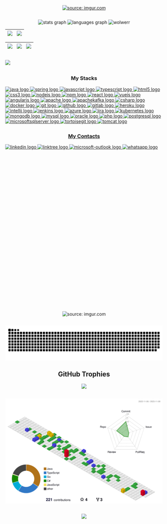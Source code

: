 <div align="center">
   <a href="https://i.imgur.com/FnHj2ZQ.png"><img src="https://i.imgur.com/FnHj2ZQ.png" title="source: imgur.com" /></a>
</div>

##

<div align="center">
  <img src="https://github-readme-stats.vercel.app/api?username=wolwerr&show_icons=true&bg_color=00000000" height="145" alt="stats graph"/>
  <img src="https://github-readme-stats.vercel.app/api/top-langs?username=wolwerr&locale=en&hide_title=false&layout=compact&card_width=320&langs_count=5&bg_color=00000000&hide_border=false" height="145" alt="languages graph"/>   
   <img src="https://github-readme-streak-stats.herokuapp.com/?user=wolwerr&theme=tokyonight-duo" height="145" alt="wolwerr" />
   
</div>



| ![](http://github-profile-summary-cards.vercel.app/api/cards/profile-details?username=wolwerr&theme=chartreuse_dark) | ![](http://github-profile-summary-cards.vercel.app/api/cards/repos-per-language?username=wolwerr&theme=chartreuse_dark) |
| :-: | :-: | 

| ![](http://github-profile-summary-cards.vercel.app/api/cards/most-commit-language?username=wolwerr&theme=chartreuse_dark) | ![](http://github-profile-summary-cards.vercel.app/api/cards/stats?username=wolwerr&theme=chartreuse_dark) | ![](http://github-profile-summary-cards.vercel.app/api/cards/productive-time?username=wolwerr&theme=chartreuse_dark&utcOffset=8) |
| :-: | :-: | :-: | 


##

 <p>
  <a href="https://github.com/wolwerr"><img src="https://readme-typing-svg.herokuapp.com/?lines=Software%20Engineer&font=Fira%20Code&center=true&width=440&height=45&color=bluevCenter=true&size=22"  ></a>
</p>

##

<div align="center">
<h3> My Stacks </h3>

<div align="left">
  <a href="https://java.com" target="_blank"><a href="https://java.com/" target="_blank"><img src="https://cdn.jsdelivr.net/gh/devicons/devicon/icons/java/java-original.svg" height="40" width="52" alt="java logo"  />
  <a href="https://spring.io/" target="_blank"><img src="https://cdn.jsdelivr.net/gh/devicons/devicon/icons/spring/spring-original.svg" height="40" width="52" alt="spring logo"  />
  <a href="https://www.javascript.com/" target="_blank"><img src="https://cdn.jsdelivr.net/gh/devicons/devicon/icons/javascript/javascript-original.svg" height="40" width="52" alt="javascript logo"  />
  <a href="https://www.typescriptlang.org/" target="_blank"><img src="https://cdn.jsdelivr.net/gh/devicons/devicon/icons/typescript/typescript-original.svg" height="40" width="52" alt="typescript logo"  />
  <a href="https://html.com/" target="_blank"><img src="https://cdn.jsdelivr.net/gh/devicons/devicon/icons/html5/html5-original.svg" height="40" width="52" alt="html5 logo"  />
  <a href="https://www.w3.org/Style/CSS/Overview.en.html" target="_blank"><img src="https://cdn.jsdelivr.net/gh/devicons/devicon/icons/css3/css3-original.svg" height="40" width="52" alt="css3 logo"  />
   <a href="https://nodejs.org/en/" target="_blank"><img src="https://cdn.jsdelivr.net/gh/devicons/devicon/icons/nodejs/nodejs-original.svg" height="40" width="52" alt="nodejs logo"  />
  <a href="https://www.npmjs.com/" target="_blank"><img src="https://cdn.jsdelivr.net/gh/devicons/devicon/icons/npm/npm-original-wordmark.svg" height="40" width="52" alt="npm logo"  />
  <a href="https://reactjs.org/" target="_blank"><img src="https://cdn.jsdelivr.net/gh/devicons/devicon/icons/react/react-original.svg" height="40" width="52" alt="react logo"  />
    <a href="https://vuejs.org/" target="_blank"><img src="https://cdn.jsdelivr.net/gh/devicons/devicon/icons/vuejs/vuejs-original.svg" height="40" width="52" alt="vuejs logo"  />
  <a href="https://angular.io/" target="_blank"><img src="https://cdn.jsdelivr.net/gh/devicons/devicon/icons/angularjs/angularjs-original.svg" height="40" width="52" alt="angularjs logo"  />
  <a href="https://www.apache.org/" target="_blank"><img src="https://cdn.jsdelivr.net/gh/devicons/devicon/icons/apache/apache-original.svg" height="40" width="52" alt="apache logo"  />
  <a href="https://www.confluent.io/lp/apache-kafka" target="_blank"><img src="https://cdn.jsdelivr.net/gh/devicons/devicon/icons/apachekafka/apachekafka-original.svg" height="40" width="52" alt="apachekafka logo"  />
  <a href="https://docs.microsoft.com/en-us/dotnet/csharp/" target="_blank"><img src="https://cdn.jsdelivr.net/gh/devicons/devicon/icons/csharp/csharp-original.svg" height="40" width="52" alt="csharp logo"  />
  <a href="https://www.docker.com/" target="_blank"><img src="https://cdn.jsdelivr.net/gh/devicons/devicon/icons/docker/docker-original.svg" height="40" width="52" alt="docker logo"  />
  <a href="https://git-scm.com/" target="_blank"><img src="https://cdn.jsdelivr.net/gh/devicons/devicon/icons/git/git-original.svg" height="40" width="52" alt="git logo"  />
  <a href="https://github.com/" target="_blank"><img src="https://cdn.jsdelivr.net/gh/devicons/devicon/icons/github/github-original.svg" height="40" width="52" alt="github logo"  />
  <a href="https://about.gitlab.com/" target="_blank"><img src="https://cdn.jsdelivr.net/gh/devicons/devicon/icons/gitlab/gitlab-original.svg" height="40" width="52" alt="gitlab logo"  />
  <a href="https://id.heroku.com/login" target="_blank"><img src="https://cdn.jsdelivr.net/gh/devicons/devicon/icons/heroku/heroku-original.svg" height="40" width="52" alt="heroku logo"  />
  <a href="https://www.jetbrains.com/idea/" target="_blank"><img src="https://cdn.jsdelivr.net/gh/devicons/devicon/icons/intellij/intellij-original.svg" height="40" width="52" alt="intellij logo"  />
  <a href="https://www.jenkins.io/" target="_blank"><img src="https://cdn.jsdelivr.net/gh/devicons/devicon/icons/jenkins/jenkins-line.svg" height="40" width="52" alt="jenkins logo"  />
  <a href="https://azure.microsoft.com/en-us/" target="_blank"><img src="https://cdn.jsdelivr.net/gh/devicons/devicon/icons/azure/azure-original.svg" height="40" width="52" alt="azure logo"  />
  <a href="https://www.atlassian.com/br/software/jira" target="_blank"><img src="https://cdn.jsdelivr.net/gh/devicons/devicon/icons/jira/jira-original.svg" height="40" width="52" alt="jira logo"  />
  <a href="https://cloud.google.com/learn/what-is-kubernetes" target="_blank"><img src="https://cdn.jsdelivr.net/gh/devicons/devicon/icons/kubernetes/kubernetes-plain.svg" height="40" width="52" alt="kubernetes logo"  />
  <a href="https://www.mongodb.com/" target="_blank"><img src="https://cdn.jsdelivr.net/gh/devicons/devicon/icons/mongodb/mongodb-original.svg" height="40" width="52" alt="mongodb logo"  />
  <a href="https://www.mysql.com/" target="_blank"><img src="https://cdn.jsdelivr.net/gh/devicons/devicon/icons/mysql/mysql-original.svg" height="40" width="52" alt="mysql logo"  />
  <a href="https://www.oracle.com/" target="_blank"><img src="https://cdn.jsdelivr.net/gh/devicons/devicon/icons/oracle/oracle-original.svg" height="40" width="52" alt="oracle logo"  />
  <a href="https://www.php.net/" target="_blank"><img src="https://cdn.jsdelivr.net/gh/devicons/devicon/icons/php/php-original.svg" height="40" width="52" alt="php logo"  />
  <a href="https://www.postgresql.org/" target="_blank"><img src="https://cdn.jsdelivr.net/gh/devicons/devicon/icons/postgresql/postgresql-original.svg" height="40" width="52" alt="postgresql logo"  />
  <a href="https://www.microsoft.com/en-us/sql-server/sql-server-downloads" target="_blank"><img src="https://cdn.jsdelivr.net/gh/devicons/devicon/icons/microsoftsqlserver/microsoftsqlserver-plain.svg" height="40" width="52" alt="microsoftsqlserver logo"  />
  <a href="https://tortoisesvn.net/" target="_blank"><img src="https://cdn.jsdelivr.net/gh/devicons/devicon/icons/tortoisegit/tortoisegit-original.svg" height="40" width="52" alt="tortoisegit logo"  />
  <a href="https://tomcat.apache.org/" target="_blank"><img src="https://cdn.jsdelivr.net/gh/devicons/devicon/icons/tomcat/tomcat-original.svg" height="40" width="52" alt="tomcat logo"  />
</div>

##
     
<div align="center">
<h3> My Contacts </h3>

<div align="left">
  <a href="https://www.linkedin.com/in/ricardolmachado/" target="_blank">
    <img src="https://img.shields.io/static/v1?message=LinkedIn&logo=linkedin&label=&color=0077B5&logoColor=white&labelColor=&style=for-the-badge" height="40" alt="linkedin logo"  />
  </a>
  <a href="https://beacons.ai/RicardoLMachado" target="_blank">
    <img src="https://img.shields.io/static/v1?message=Linktree&logo=linktree&label=&color=1de9b6&logoColor=white&labelColor=&style=for-the-badge" height="40" alt="linktree logo"  />
  </a>
  <a href= "mailto:ricardo@dtmm.com.br" target="_blank">
    <img src="https://img.shields.io/static/v1?message=Outlook&logo=microsoft-outlook&label=&color=0078D4&logoColor=white&labelColor=&style=for-the-badge" height="40" alt="microsoft-outlook logo"  />
  </a>
   <a href="https://api.whatsapp.com/send?phone=5519991927277" target="_blank">
    <img src="https://img.shields.io/static/v1?message=Whatsapp&logo=whatsapp&label=&color=25D366&logoColor=white&labelColor=&style=for-the-badge" height="40" alt="whatsapp logo"  />
  </a>
</div>

##

<div align="center">
   <img height="500em" <a href="https://imgur.com/A6uiN0R"><img src="https://i.imgur.com/A6uiN0R.gif" title="source: imgur.com" /></a>
</div>

##

<picture>
  <source media="(prefers-color-scheme: dark)" srcset="https://raw.githubusercontent.com/wolwerr/wolwerr/output/github-contribution-grid-snake-dark.svg">
  <source media="(prefers-color-scheme: light)" srcset="https://raw.githubusercontent.com/wolwerr/wolwerr/output/github-contribution-grid-snake.svg">
  <img alt="github contribution grid snake animation" src="https://raw.githubusercontent.com/wolwerr/wolwerr/output/github-contribution-grid-snake.svg">
</picture>

##  GitHub Trophies
     
![](https://github-profile-trophy.vercel.app/?username=wolwerr&theme=radical&no-frame=true&no-bg=false&margin-w=4)

##

![](./profile-3d-contrib/profile-gitblock.svg)
     
##

<div align="center">
  <a href="https://github.com/wolwerr/" target="_blank"><img src="https://profile-counter.glitch.me/wolwerr/count.svg?"  />
</div> 
 
##  
